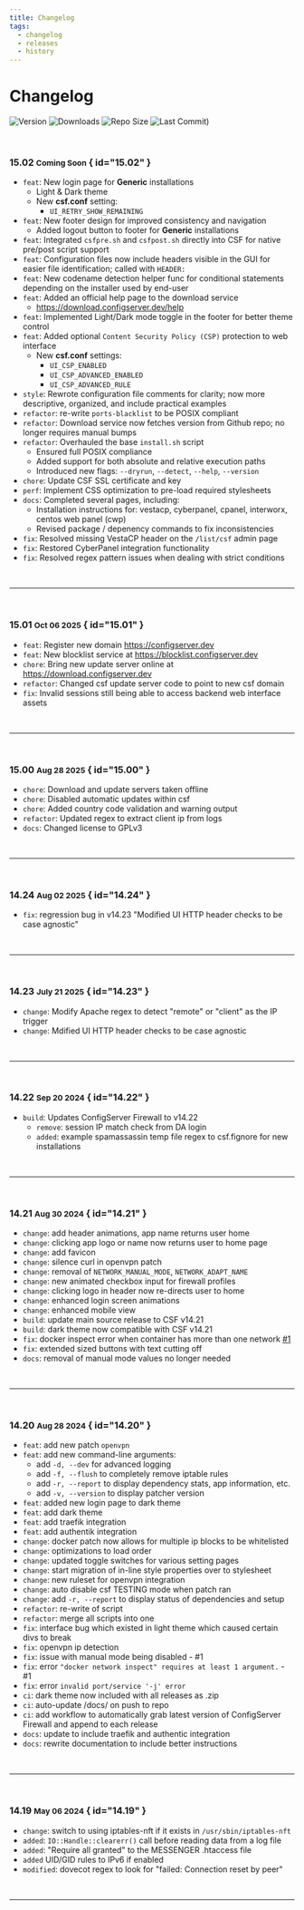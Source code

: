```yaml
---
title: Changelog
tags:
  - changelog
  - releases
  - history
---
```


# Changelog

<p align="center" markdown="1">

![Version](https://img.shields.io/github/v/tag/Aetherinox/csf-firewall?logo=GitHub&label=version&color=ba5225)
![Downloads](https://img.shields.io/github/downloads/Aetherinox/csf-firewall/total)
![Repo Size](https://img.shields.io/github/repo-size/Aetherinox/csf-firewall?label=size&color=59702a)
![Last Commit)](https://img.shields.io/github/last-commit/Aetherinox/csf-firewall?color=b43bcc)

</p>

<br />

### <!-- md:version stable- --> 15.02 <small>Coming Soon</small> { id="15.02" }

- `feat`: New login page for **Generic** installations
    - Light & Dark theme
    - New **csf.conf** setting:
        - `UI_RETRY_SHOW_REMAINING`
- `feat`: New footer design for improved consistency and navigation
    - Added logout button to footer for **Generic** installations
- `feat`: Integrated `csfpre.sh` and `csfpost.sh` directly into CSF for native pre/post script support
- `feat`: Configuration files now include headers visible in the GUI for easier file identification; called with `HEADER:`
- `feat`: New codename detection helper func for conditional statements depending on the installer used by end-user
- `feat`: Added an official help page to the download service
    - https://download.configserver.dev/help
- `feat`: Implemented Light/Dark mode toggle in the footer for better theme control
- `feat`: Added optional `Content Security Policy (CSP)` protection to web interface
    - New **csf.conf** settings:
        - `UI_CSP_ENABLED`
        - `UI_CSP_ADVANCED_ENABLED`
        - `UI_CSP_ADVANCED_RULE`
- `style`: Rewrote configuration file comments for clarity; now more descriptive, organized, and include practical examples
- `refactor`: re-write `ports-blacklist` to be POSIX compliant
- `refactor`: Download service now fetches version from Github repo; no longer requires manual bumps
- `refactor`: Overhauled the base `install.sh` script
    - Ensured full POSIX compliance
    - Added support for both absolute and relative execution paths
    - Introduced new flags: `--dryrun`, `--detect`, `--help`, `--version`
- `chore`: Update CSF SSL certificate and key
- `perf`: Implement CSS optimization to pre-load required stylesheets
- `docs`: Completed several pages, including:
    - Installation instructions for: vestacp, cyberpanel, cpanel, interworx, centos web panel (cwp)
    - Revised package / depenency commands to fix inconsistencies
- `fix`: Resolved missing VestaCP header on the `/list/csf` admin page
- `fix`: Restored CyberPanel integration functionality
- `fix`: Resolved regex pattern issues when dealing with strict conditions

<br />

---

<br />

### <!-- md:version stable- --> 15.01 <small>Oct 06 2025</small> { id="15.01" }

- `feat`: Register new domain https://configserver.dev
- `feat`: New blocklist service at https://blocklist.configserver.dev
- `chore`: Bring new update server online at https://download.configserver.dev
- `refactor`: Changed csf update server code to point to new csf domain
- `fix`: Invalid sessions still being able to access backend web interface assets

<br />

---

<br />

### <!-- md:version stable- --> 15.00 <small>Aug 28 2025</small> { id="15.00" }

- `chore`: Download and update servers taken offline
- `chore`: Disabled automatic updates within csf
- `chore`: Added country code validation and warning output
- `refactor`: Updated regex to extract client ip from logs
- `docs`: Changed license to GPLv3

<br />

---

<br />

### <!-- md:version stable- --> 14.24 <small>Aug 02 2025</small> { id="14.24" }

- `fix`: regression bug in v14.23 "Modified UI HTTP header checks to be case agnostic"

<br />

---

<br />

### <!-- md:version stable- --> 14.23 <small>July 21 2025</small> { id="14.23" }

- `change`: Modify Apache regex to detect "remote" or "client" as the IP trigger
- `change`: Mdified UI HTTP header checks to be case agnostic

<br />

---

<br />

### <!-- md:version stable- --> 14.22 <small>Sep 20 2024</small> { id="14.22" }

- `build`: Updates ConfigServer Firewall to v14.22
  - `remove`: session IP match check from DA login
  - `added`: example spamassassin temp file regex to csf.fignore for new installations

<br />

---

<br />

### <!-- md:version stable- --> 14.21 <small>Aug 30 2024</small> { id="14.21" }

- `change`: add header animations, app name returns user home
- `change`: clicking app logo or name now returns user to home page
- `change`: add favicon
- `change`: silence curl in openvpn patch
- `change`: removal of `NETWORK_MANUAL_MODE`, `NETWORK_ADAPT_NAME`
- `change`: new animated checkbox input for firewall profiles
- `change`: clicking logo in header now re-directs user to home
- `change`: enhanced login screen animations
- `change`: enhanced mobile view
- `build`: update main source release to CSF v14.21
- `build`: dark theme now compatible with CSF v14.21
- `fix`: docker inspect error when container has more than one network [#1](https://github.com/Aetherinox/csf-firewall/issues/1)
- `fix`: extended sized buttons with text cutting off
- `docs`: removal of manual mode values no longer needed

<br />

---

<br />

### <!-- md:version stable- --> 14.20 <small>Aug 28 2024</small> { id="14.20" }

- `feat`: add new patch `openvpn`
- `feat`: add new command-line arguments:
    - add `-d, --dev` for advanced logging
    - add `-f, --flush` to completely remove iptable rules
    - add `-r, --report` to display dependency stats, app information, etc.
    - add `-v, --version` to display patcher version
- `feat`: added new login page to dark theme
- `feat`: add dark theme
- `feat`: add traefik integration
- `feat`: add authentik integration
- `change`: docker patch now allows for multiple ip blocks to be whitelisted
- `change`: optimizations to load order
- `change`: updated toggle switches for various setting pages
- `change`: start migration of in-line style properties over to stylesheet
- `change`: new ruleset for openvpn integration
- `change`: auto disable csf TESTING mode when patch ran
- `change`: add `-r, --report` to display status of dependencies and setup
- `refactor`: re-write of script
- `refactor`: merge all scripts into one
- `fix`: interface bug which existed in light theme which caused certain divs to break
- `fix`: openvpn ip detection
- `fix`: issue with manual mode being disabled - #1
- `fix`: error `"docker network inspect" requires at least 1 argument.` - #1
- `fix`: error `invalid port/service '-j' error`
- `ci`: dark theme now included with all releases as .zip
- `ci`: auto-update /docs/ on push to repo
- `ci`: add workflow to automatically grab latest version of ConfigServer Firewall and append to each release
- `docs`: update to include traefik and authentic integration
- `docs`: rewrite documentation to include better instructions

<br />

---

<br />

### <!-- md:version stable- --> 14.19 <small>May 06 2024</small> { id="14.19" }

- `change`: switch to using iptables-nft if it exists in `/usr/sbin/iptables-nft`
- `added`: `IO::Handle::clearerr()` call before reading data from a log file
- `added`: "Require all granted" to the MESSENGER .htaccess file
- `added` UID/GID rules to IPv6 if enabled
- `modified`: dovecot regex to look for "failed: Connection reset by peer"

<br />

---

<br />